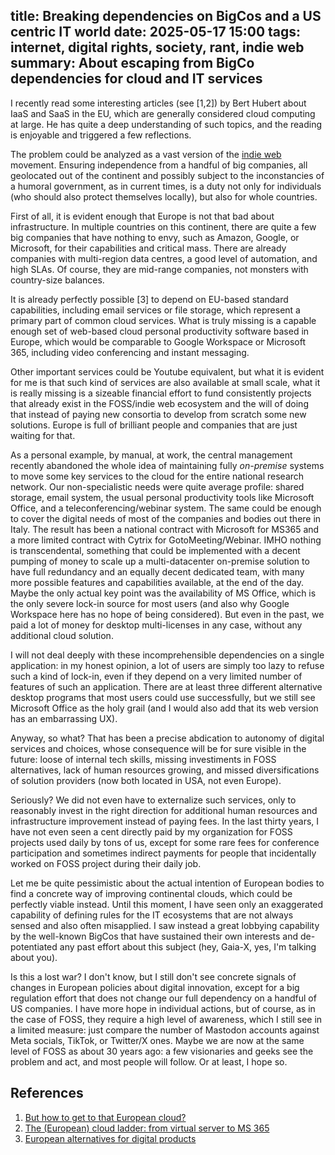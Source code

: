 title: Breaking dependencies on BigCos and a US centric IT world
date: 2025-05-17 15:00
tags: internet, digital rights, society, rant, indie web
summary: About escaping from BigCo dependencies for cloud and IT services
---

I recently read some interesting articles (see [1,2]) by Bert Hubert about
IaaS and SaaS in the EU, which are generally considered cloud computing at
large. He has quite a deep understanding of such topics, and the reading is
enjoyable and triggered a few reflections.

The problem could be analyzed as a vast version of the [indie web](https://en.wikipedia.org/wiki/IndieWeb) 
movement.
Ensuring independence from a handful of big companies, all geolocated out of the
continent and possibly subject to the inconstancies of a humoral government, as
in current times, is a duty not only for individuals (who should also protect
themselves locally), but also for whole countries.

First of all, it is evident enough that Europe is not that bad about
infrastructure. In multiple countries on this continent, there are quite a few
big companies that have nothing to envy, such as Amazon, Google, or Microsoft,
for their capabilities and critical mass. There are already companies with
multi-region data centres, a good level of automation, and high SLAs. Of course,
they are mid-range companies, not monsters with country-size balances.

It is already perfectly possible [3] to depend on EU-based standard capabilities,
including email services or file storage, which represent a primary part of
common cloud services. What is truly missing is a capable enough set of
web-based cloud personal productivity software based in Europe, which would be
comparable to  Google Workspace or Microsoft 365, including video conferencing
and instant messaging.

Other important services could be Youtube equivalent, but what it is evident for
me is that such kind of services are also available at small scale, what it is
really missing is a sizeable financial effort to fund consistently projects that
already exist in the FOSS/indie web ecosystem and the will of doing that instead
of paying new consortia to develop from scratch some new solutions. Europe is
full of brilliant people and companies that are just waiting for that.

As a personal example, by manual, at work, the central management recently
abandoned the whole idea of maintaining fully _on-premise_ systems to move some
key services to the cloud for the entire national research network. Our
non-specialistic needs were quite average profile: shared storage, email system,
the usual personal productivity tools like Microsoft Office, and a
teleconferencing/webinar system. The same could be enough to cover the digital
needs of most of the companies and bodies out there in Italy. The result has
been a national contract with Microsoft for MS365 and a more limited contract
with Cytrix for GotoMeeting/Webinar. IMHO nothing is transcendental, something
that could be implemented with a decent pumping of money to scale up a
multi-datacenter on-premise solution to have full redundancy and an equally
decent dedicated team, with many more possible features and capabilities
available, at the end of the day. Maybe the only actual key point was the
availability of MS Office, which is the only severe lock-in source for most
users (and also why Google Workspace here has no hope of being considered). But
even in the past, we paid a lot of money for desktop multi-licenses in any case,
without any additional cloud solution.

I will not deal deeply with these incomprehensible dependencies on a single
application: in my honest opinion, a lot of users are simply too lazy to refuse
such a kind of lock-in, even if they depend on a very limited number of features
of such an application. There are at least three different alternative desktop
programs that most users could use successfully, but we still see Microsoft
Office as the holy grail (and I would also add that its web version has an
embarrassing UX).

Anyway, so what? That has been a precise abdication to autonomy of digital
services and choices, whose consequence will be for sure visible in the future:
loose of internal tech skills, missing investiments in FOSS alternatives, lack
of human resources growing, and missed diversifications of solution providers
(now both located in USA, not even Europe).

Seriously? We did not even have to externalize such services, only to reasonably
invest in the right direction for additional human resources and infrastructure
improvement instead of paying fees. In the last thirty years, I have not even
seen a cent directly paid by my organization for FOSS projects used daily by
tons of us, except for some rare fees for conference participation and sometimes
indirect payments for people that incidentally worked on FOSS project during
their daily job.

Let me be quite pessimistic about the actual intention of European bodies to
find a concrete way of improving continental clouds, which could be perfectly
viable instead. Until this moment, I have seen only an exaggerated capability of
defining rules for the IT ecosystems that are not always sensed and also often
misapplied. I saw instead a great lobbying capability by the well-known BigCos
that have sustained their own interests and de-potentiated any past effort about
this subject (hey, Gaia-X, yes, I'm talking about you).

Is this a lost war? I don't know, but I still don't see concrete signals of
changes in European policies about digital innovation, except for a big
regulation effort that does not change our full dependency on a handful of US
companies. I have more hope in individual actions, but of course, as in the case
of FOSS, they require a high level of awareness, which I still see in a limited
measure: just compare the number of Mastodon accounts against Meta socials,
TikTok, or Twitter/X ones. Maybe we are now at the same level of FOSS as about 30
years ago: a few visionaries and geeks see the problem and act, and most
people will follow. Or at least, I hope so.

## References

1) [But how to get to that European cloud?](https://berthub.eu/articles/posts/now-how-to-get-that-european-cloud/)
2) [The (European) cloud ladder: from virtual server to MS 365](https://berthub.eu/articles/posts/the-european-cloud-ladder/)
3) [ European alternatives for digital products](https://european-alternatives.eu/)
